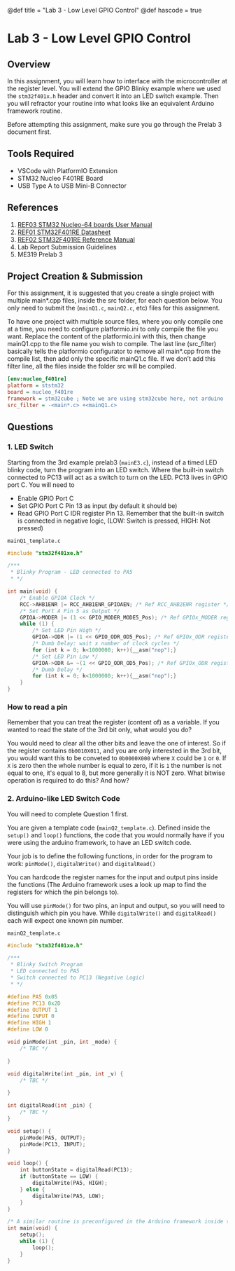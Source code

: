 @def title = "Lab 3 - Low Level GPIO Control"
@def hascode = true

# Lab 3 -  Low Level GPIO Control

## Overview
In this assignment, you will learn how to interface with the microcontroller at the register level. You will extend the GPIO Blinky example where we used the `stm32f401x.h` header and convert it into an LED switch example. Then you will refractor your routine into what looks like an equivalent Arduino framework routine. 

Before attempting this assignment, make sure you go through the Prelab 3 document first. 

## Tools Required
- VSCode with PlatformIO Extension
- STM32 Nucleo F401RE Board 
- USB Type A to USB Mini-B Connector

## References
1. [REF03 STM32 Nucleo-64 boards User Manual](/assets/reference_docs/REF03_STM32_Nucleo-64_boards_User_Manual.pdf)
2. [REF01 STM32F401RE Datasheet](/assets/assets/reference_docs/REF01_STM32F401RE_DATASHEET.pdf)
3. [REF02 STM32F401RE Reference Manual](/assets/reference_docs/REF02_STM32F401xBC_and_STM32F401xDE_Reference_Manual.pdf)
4. Lab Report Submission Guidelines
5. ME319 Prelab 3
  
## Project Creation & Submission
For this assignment, it is suggested that you create a single project with multiple main*.cpp files, inside the src folder, for each question below.
You only need to submit the (`mainQ1.c`, `mainQ2.c`, etc) files for this assignment.

To have one project with multiple source files, where you only compile one at a time, you need to configure platformio.ini to only compile the file you want. Replace the content of the platformio.ini with this, then change mainQ1.cpp to the file name you wish to compile. The last line (src_filter) basically tells the platformio configurator to remove all main*.cpp from the compile list, then add only the specific mainQ1.c file. If we don’t add this filter line, all the files inside the folder src will be compiled.

```ini
[env:nucleo_f401re]
platform = ststm32
board = nucleo_f401re
framework = stm32cube ; Note we are using stm32cube here, not arduino
src_filter = -<main*.c> +<mainQ1.c>
```

## Questions
### 1. LED Switch
Starting from the 3rd example prelab3 (`mainE3.c`), instead of a timed LED blinky code, turn the program into an LED switch. Where the built-in switch connected to PC13 will act as a switch to turn on the LED. PC13 lives in GPIO port C. You will need to 
-	Enable GPIO Port C
-	Set GPIO Port C Pin 13 as input (by default it should be)
-	Read GPIO Port C IDR register Pin 13. 
Remember that the built-in switch is connected in negative logic, (LOW: Switch is pressed, HIGH: Not pressed)

`mainQ1_template.c`
```cpp
#include "stm32f401xe.h"

/***
 * Blinky Program - LED connected to PA5
 * */

int main(void) {
    /* Enable GPIOA Clock */
    RCC->AHB1ENR |= RCC_AHB1ENR_GPIOAEN; /* Ref RCC_AHB2ENR register */
    /* Set Port A Pin 5 as Output */
    GPIOA->MODER |= (1 << GPIO_MODER_MODE5_Pos); /* Ref GPIOx_MODER register */
    while (1) {
        /* Set LED Pin High */
        GPIOA->ODR |= (1 << GPIO_ODR_OD5_Pos); /* Ref GPIOx_ODR register*/
        /* Dumb Delay: wait x number of clock cycles */
        for (int k = 0; k<1000000; k++){__asm("nop");}
        /* Set LED Pin Low */
        GPIOA->ODR &= ~(1 << GPIO_ODR_OD5_Pos); /* Ref GPIOx_ODR register*/
        /* Dumb Delay */
        for (int k = 0; k<1000000; k++){__asm("nop");}
    }
}
```
### How to read a pin
Remember that you can treat the register (content of) as a variable. If you wanted to read the state of the 3rd bit only, what would you do?

You would need to clear all the other bits and leave the one of interest. So if the register contains `0b0010X011`, and you are only interested in the 3rd bit, you would want this to be conveted to `0b0000X000` where `X` could be `1` or `0`. If `X` is zero then the whole number is equal to zero, if it is `1` the number is not equal to one, it's equal to 8, but more generally it is NOT zero. What bitwise operation is required to do this? And how?


### 2. Arduino-like LED Switch Code
You will need to complete Question 1 first.

You are given a template code (`mainQ2_template.c`). Defined inside the `setup()` and `loop()` functions, the code that you would normally have if you were using the arduino framework, to have an LED switch code. 

Your job is to define the following functions, in order for the program to work: `pinMode()`, `digitalWrite()` and `digitalRead()`

You can hardcode the register names for the input and output pins inside the functions (The Arduino framework uses a look up map to find the registers for which the pin belongs to).

You will use `pinMode()` for two pins, an input and output, so you will need to distinguish which pin you have. While `digitalWrite()` and `digitalRead()` each will expect one known pin number. 

`mainQ2_template.c`

```cpp
#include "stm32f401xe.h"

/***
 * Blinky Switch Program
 * LED connected to PA5
 * Switch connected to PC13 (Negative Logic)
 * */

#define PA5 0x05
#define PC13 0x2D
#define OUTPUT 1
#define INPUT 0
#define HIGH 1
#define LOW 0

void pinMode(int _pin, int _mode) {
    /* TBC */

}

void digitalWrite(int _pin, int _v) {
    /* TBC */

}

int digitalRead(int _pin) {
    /* TBC */
}

void setup() {
    pinMode(PA5, OUTPUT);
    pinMode(PC13, INPUT);
}

void loop() {
    int buttonState = digitalRead(PC13);
    if (buttonState == LOW) {
        digitalWrite(PA5, HIGH);
    } else {
        digitalWrite(PA5, LOW);
    }
}

/* A similar routine is preconfigured in the Arduino framework inside the main function */
int main(void) {
    setup();
    while (1) {
        loop();
    }
}
```